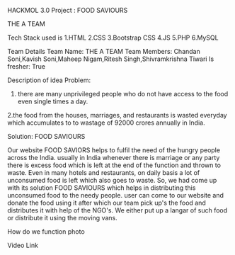HACKMOL 3.0
Project : FOOD SAVIOURS

THE A TEAM

Tech Stack used is 
1.HTML
2.CSS
3.Bootstrap CSS
4.JS
5.PHP
6.MySQL

Team Details
Team Name: THE A TEAM
Team Members: Chandan Soni,Kavish Soni,Maheep Nigam,Ritesh Singh,Shivramkrishna Tiwari
Is fresher: True


Description of idea 
Problem: 
1. there are many unprivileged people who do not have access to the food even single times a day.

2.the food from the houses, marriages, and restaurants is wasted everyday which accumulates to to wastage of 92000 crores annually in India.

Solution: FOOD SAVIOURS

Our website FOOD SAVIORS helps to fulfil the need of the hungry people 
across the India. usually in India whenever there is marriage or any party
there is excess food which is left at the end of the function and thrown to
waste. Even in many hotels and restaurants, on daily basis a lot of unconsumed 
food is left which also goes to waste. So, we had come up with its solution
FOOD SAVIOURS which helps in distributing this unconsumed food to the needy people.
user can come to our website and donate the food using it after which our team pick
up's the food and distributes it with help of the NGO's. We either put up a langar of such
food or distribute it using the moving vans.


How do we function
photo


Video Link



